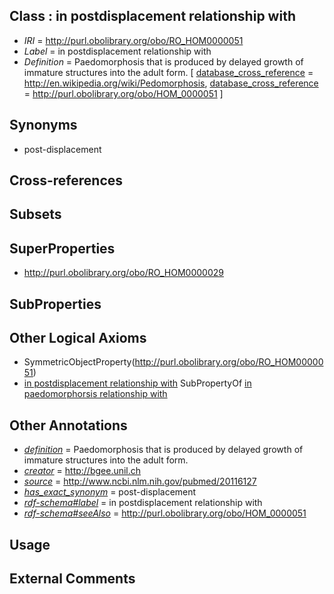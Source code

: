 
## Class : in postdisplacement relationship with

 * *IRI* = http://purl.obolibrary.org/obo/RO_HOM0000051
 * *Label* = in postdisplacement relationship with
 * *Definition* = Paedomorphosis that is produced by delayed growth of immature structures into the adult form. [ [database_cross_reference](../../ef/oboInOwl#hasDbXref.md) = http://en.wikipedia.org/wiki/Pedomorphosis, [database_cross_reference](../../ef/oboInOwl#hasDbXref.md) = http://purl.obolibrary.org/obo/HOM_0000051 ]

## Synonyms

 * post-displacement

## Cross-references


## Subsets


## SuperProperties

 * <http://purl.obolibrary.org/obo/RO_HOM0000029>

## SubProperties


## Other Logical Axioms

 * SymmetricObjectProperty(<http://purl.obolibrary.org/obo/RO_HOM0000051>)
 * [in postdisplacement relationship with](../../RO/51/RO_HOM0000051.md) SubPropertyOf [in paedomorphorsis relationship with](../../RO/29/RO_HOM0000029.md)

## Other Annotations

 * *[definition](../../IAO/15/IAO_0000115.md)* = Paedomorphosis that is produced by delayed growth of immature structures into the adult form.
 * *[creator](../../or/creator.md)* = http://bgee.unil.ch
 * *[source](../../ce/source.md)* = http://www.ncbi.nlm.nih.gov/pubmed/20116127
 * *[has_exact_synonym](../../ym/oboInOwl#hasExactSynonym.md)* = post-displacement
 * *[rdf-schema#label](../../el/rdf-schema#label.md)* = in postdisplacement relationship with
 * *[rdf-schema#seeAlso](../../so/rdf-schema#seeAlso.md)* = http://purl.obolibrary.org/obo/HOM_0000051

## Usage


## External Comments


